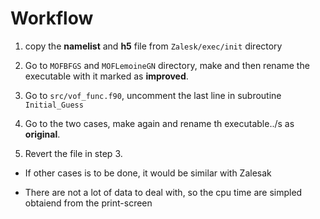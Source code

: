 # Workflow

1. copy the **namelist** and **h5** file from ```Zalesk/exec/init``` directory

2. Go to ```MOFBFGS``` and ```MOFLemoineGN``` directory, make and then rename the executable with it marked as **improved**.

3. Go to ```src/vof_func.f90```, uncomment the last line in 
   subroutine ```Initial_Guess``` 

4. Go to the two cases, make again and rename th executable../s
   as **original**.

5. Revert the file in step 3.

- If other cases is to be done, it would be similar with Zalesak

- There are not a lot of data to deal with, so the cpu time are simpled obtaiend from the print-screen